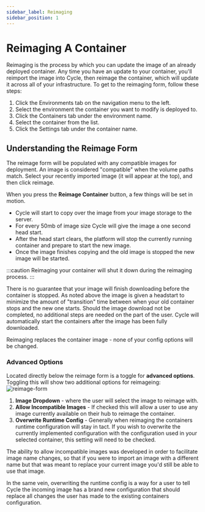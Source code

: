 ```yaml
---
sidebar_label: Reimaging
sidebar_position: 1
---
```


# Reimaging A Container
Reimaging is the process by which you can update the image of an already deployed container. Any time you have an update to your container, you'll reimport the image into Cycle, then reimage the container, which will update it across all of your infrastructure. To get to the reimaging form, follow these steps:

1. Click the Environments tab on the navigation menu to the left.
2. Select the environment the container you want to modify is deployed to.
3. Click the Containers tab under the environment name.
4. Select the container from the list.
5. Click the Settings tab under the container name.




## Understanding the Reimage Form

The reimage form will be populated with any compatible images for deployment. An image is considered "compatible" when the volume paths match. Select your recently imported image (it will appear at the top), and then click reimage.

When you press the **Reimage Container** button, a few things will be set in motion.

* Cycle will start to copy over the image from your image storage to the server.
* For every 50mb of image size Cycle will give the image a one second head start.
* After the head start clears, the platform will stop the currently running container and prepare to start the new image.
* Once the image finishes copying and the old image is stopped the new image will be started.

:::caution
Reimaging your container will shut it down during the reimaging process.
:::

There is no guarantee that your image will finish downloading before the container is stopped. As noted above the image is given a headstart to minimize the amount of "transition" time between when your old container stops and the new one starts. Should the image download not be completed, no additional steps are needed on the part of the user. Cycle will automatically start the containers after the image has been fully downloaded.

Reimaging replaces the container image - none of your config options will be changed.


### Advanced Options
Located directly below the reimage form is a toggle for **advanced options**.  Toggling this will show two additional options for reimageing:
![reimage-form](https://static.cycle.io/docs/containers/reimage-form-markup.png)


1. **Image Dropdown** - where the user will select the image to reimage with.
2. **Allow Incompatible Images** - If checked this will allow a user to use any image currently available on their hub to reimage the container.
3. **Overwrite Runtime Config** - Generally when reimaging the containers runtime configuration will stay in tact.  If you wish to overwrite the currently implemented configuration with the configuration used in your selected container, this setting will need to be checked.

The ability to allow incompatible images was developed in order to facilitate image name changes, so that if you were to import an image with a different name but that was meant to replace your current image you'd still be able to use that image.

In the same vein, overwriting the runtime config is a way for a user to tell Cycle the incoming image has a brand new configuration that should replace all changes the user has made to the existing containers configuration.